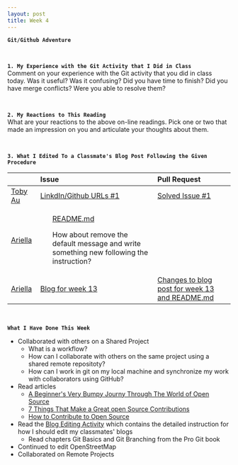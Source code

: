 ```yaml
---
layout: post
title: Week 4
---
```


**`Git/Github Adventure`**

&nbsp;
&nbsp;
&nbsp;

**`1. My Experience with the Git Activity that I Did in Class`**  
Comment on your experience with the Git activity that you did in class today. Was it useful? Was it confusing? Did you have time to finish? Did you have merge conflicts? Were you able to resolve them?

&nbsp;
&nbsp;

**`2. My Reactions to This Reading`**  
What are your reactions to the above on-line readings. Pick one or two that made an impression on you and articulate your thoughts about them.

&nbsp;
&nbsp;

**`3. What I Edited To a Classmate's Blog Post Following the Given Procedure`**

| | Issue | Pull Request |
|:---|:---|:---|
| [Toby Au](https://hunter-college-ossd-fall-2019.github.io/tobyau-weekly/) | [LinkdIn/Github URLs #1](https://github.com/hunter-college-ossd-fall-2019/tobyau-weekly/issues/1) | [Solved Issue #1](https://github.com/hunter-college-ossd-fall-2019/tobyau-weekly/pull/2) |
| [Ariella](https://hunter-college-ossd-fall-2019.github.io/ariella879-weekly/about/) | <ul>[README.md](https://github.com/hunter-college-ossd-fall-2019/ariella879-weekly/issues/5)</ul> <ul>How about remove the default message and write something new following the instruction?</ul> | []() |
| [Ariella](https://hunter-college-ossd-fall-2019.github.io/ariella879-weekly/about/) | [Blog for week 13](https://github.com/hunter-college-ossd-fall-2019/ariella879-weekly/issues/3) | [Changes to blog post for week 13 and README.md](https://github.com/hunter-college-ossd-fall-2019/ariella879-weekly/pull/4)

&nbsp;
&nbsp;
&nbsp;

**`What I Have Done This Week`**
- Collaborated with others on a Shared Project
  - What is a workflow?
  - How can I collaborate with others on the same project using a shared remote repositoty?
  - How can I work in git on my local machine and synchronize my work with collaborators using GitHub?
- Read articles
  - [A Beginner's Very Bumpy Journy Through The World of Open Source](https://www.freecodecamp.org/news/a-beginners-very-bumpy-journey-through-the-world-of-open-source-4d108d540b39/)
  - [7 Things That Make a Great open Source Contributions](https://blog.newrelic.com/engineering/open-source-contribution/)
  - [How to Contribute to Open Source](https://opensource.guide/how-to-contribute/)
- Read the [Blog Editing Activity](http://www.compsci.hunter.cuny.edu/~sweiss/course_materials/csci395.86/activities_f19/blog_editing_activity.pdf) which contains the detailed instruction for how I should edit my classmates' blogs
  - Read chapters Git Basics and Git Branching from the Pro Git book
- Continued to edit OpenStreetMap
- Collaborated on Remote Projects
  
